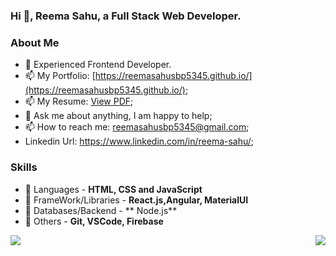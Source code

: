 ### Hi 👋, Reema Sahu, a Full Stack Web Developer. 
 
  
### About Me
- 🔭 Experienced Frontend Developer.
- 📫 My Portfolio: [https://reemasahusbp5345.github.io/](https://reemasahusbp5345.github.io/);
- 📫 My Resume: [View PDF](https://drive.google.com/file/d/1aNg1b32EcD4U6Xg_Y46NNrYE_CkIAQC9/view?usp=drive_link);
- 💬 Ask me about anything, I am happy to help;
- 📫 How to reach me: reemasahusbp5345@gmail.com;
- Linkedin Url: https://www.linkedin.com/in/reema-sahu/;
  
 
 ### Skills
- 🚀 Languages - **HTML, CSS and JavaScript**
- 🚀 FrameWork/Libraries - **React.js,Angular, MaterialUI**
- 🚀 Databases/Backend - ** Node.js**
- 🚀 Others - **Git, VSCode, Firebase**
 
<div style = "display:flex; justify-content: space-between" >
  <img src = "https://github-readme-stats.vercel.app/api?username=reemasahusbp5345&&show_icons=true&theme=radical&count_private=true&include_all_commits=true" />
  <img src = "https://github-readme-stats.vercel.app/api/top-langs/?username=reemasahusbp5345&show_icons=true&theme=radical" />
</div>
 
 
